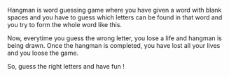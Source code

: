 Hangman is word guessing game where you have given a word 
with blank spaces and you have to guess which letters can 
be found in that word and you try to form the whole word 
like this.

Now, everytime you guess the wrong letter, you lose a life
and hangman is being drawn. Once the hangman is completed,
you have lost all your lives and you loose the game.

So, guess the right letters and have fun !